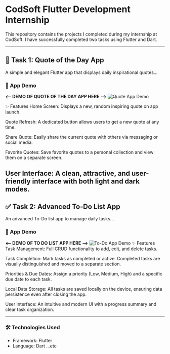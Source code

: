 # CodSoft Flutter Development Internship

This repository contains the projects I completed during my internship at CodSoft. I have successfully completed two tasks using Flutter and Dart.

---

## 🚀 Task 1: Quote of the Day App
A simple and elegant Flutter app that displays daily inspirational quotes...

### 🎥 App Demo
**<-- DEMO OF QUOTE OF THE DAY APP HERE -->**
![Quote App Demo](quote_of_the_day_app/demo/demo.gif)

✨ Features
Home Screen: Displays a new, random inspiring quote on app launch.

Quote Refresh: A dedicated button allows users to get a new quote at any time.

Share Quote: Easily share the current quote with others via messaging or social media.

Favorite Quotes: Save favorite quotes to a personal collection and view them on a separate screen.

User Interface: A clean, attractive, and user-friendly interface with both light and dark modes.
---

## ✅ Task 2: Advanced To-Do List App
An advanced To-Do list app to manage daily tasks...

### 🎥 App Demo
**<-- DEMO OF TO DO LIST APP HERE  -->**
![To-Do App Demo](to_do_list_app/demo/todo_demo.gif)
✨ Features
Task Management: Full CRUD functionality to add, edit, and delete tasks.

Task Completion: Mark tasks as completed or active. Completed tasks are visually distinguished and moved to a separate section.

Priorities & Due Dates: Assign a priority (Low, Medium, High) and a specific due date to each task.

Local Data Storage: All tasks are saved locally on the device, ensuring data persistence even after closing the app.

User Interface: An intuitive and modern UI with a progress summary and clear task organization.



---

### 🛠️ Technologies Used
- Framework: Flutter
- Language: Dart
...etc
